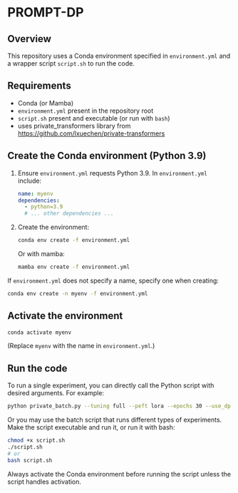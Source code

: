 # PROMPT-DP

## Overview
This repository uses a Conda environment specified in `environment.yml` and a wrapper script `script.sh` to run the code.

## Requirements
- Conda (or Mamba)
- `environment.yml` present in the repository root
- `script.sh` present and executable (or run with `bash`)
- uses private_transformers library from https://github.com/lxuechen/private-transformers

## Create the Conda environment (Python 3.9)
1. Ensure `environment.yml` requests Python 3.9. In `environment.yml` include:
    ```yaml
    name: myenv
    dependencies:
      - python=3.9
      # ... other dependencies ...
    ```
2. Create the environment:
    ```bash
    conda env create -f environment.yml
    ```
    Or with mamba:
    ```bash
    mamba env create -f environment.yml
    ```

If `environment.yml` does not specify a name, specify one when creating:
```bash
conda env create -n myenv -f environment.yml
```


## Activate the environment
```bash
conda activate myenv
```
(Replace `myenv` with the name in `environment.yml`.)

## Run the code
To run a single experiment, you can directly call the Python script with desired arguments. For example:
```bash
python private_batch.py --tuning full --peft lora --epochs 30 --use_dp
```

Or you may use the batch script that runs different types of experiments.
Make the script executable and run it, or run it with bash:
```bash
chmod +x script.sh
./script.sh
# or
bash script.sh
```
Always activate the Conda environment before running the script unless the script handles activation.

